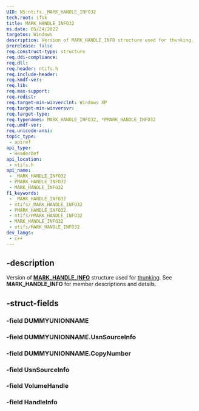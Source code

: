 ```yaml
---
UID: NS:ntifs._MARK_HANDLE_INFO32
tech.root: ifsk
title: MARK_HANDLE_INFO32
ms.date: 05/24/2022
targetos: Windows
description: Version of MARK_HANDLE_INFO structure used for thunking.
prerelease: false
req.construct-type: structure
req.ddi-compliance: 
req.dll: 
req.header: ntifs.h
req.include-header: 
req.kmdf-ver: 
req.lib: 
req.max-support: 
req.redist: 
req.target-min-winverclnt: Windows XP
req.target-min-winversvr: 
req.target-type: 
req.typenames: MARK_HANDLE_INFO32, *PMARK_HANDLE_INFO32
req.umdf-ver: 
req.unicode-ansi: 
topic_type:
 - apiref
api_type:
 - HeaderDef
api_location:
 - ntifs.h
api_name:
 - _MARK_HANDLE_INFO32
 - PMARK_HANDLE_INFO32
 - MARK_HANDLE_INFO32
f1_keywords:
 - _MARK_HANDLE_INFO32
 - ntifs/_MARK_HANDLE_INFO32
 - PMARK_HANDLE_INFO32
 - ntifs/PMARK_HANDLE_INFO32
 - MARK_HANDLE_INFO32
 - ntifs/MARK_HANDLE_INFO32
dev_langs:
 - c++
---
```


## -description

Version of [**MARK_HANDLE_INFO**](ns-ntifs-mark_handle_info.md) structure used for [thunking](/windows-hardware/drivers/kernel/why-thunking-is-necessary). See **MARK_HANDLE_INFO** for member descriptions and details.

## -struct-fields

### -field DUMMYUNIONNAME

### -field DUMMYUNIONNAME.UsnSourceInfo

### -field DUMMYUNIONNAME.CopyNumber

### -field UsnSourceInfo

### -field VolumeHandle

### -field HandleInfo
